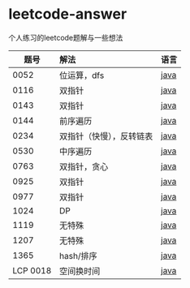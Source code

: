 # leetcode-answer
 个人练习的leetcode题解与一些想法

| 题号     | 解法                     | 语言                                                         |
| -------- | :----------------------- | ------------------------------------------------------------ |
| 0052     | 位运算，dfs              | [java](https://github.com/shanjianyinxian/leetcode-answer/blob/main/java%E8%A7%A3%E6%B3%95/0052.%20N%E7%9A%87%E5%90%8E%20II.md) |
| 0116     | 双指针                   | [java](https://github.com/shanjianyinxian/leetcode-answer/blob/main/java%E8%A7%A3%E6%B3%95/0116.%20%E5%A1%AB%E5%85%85%E6%AF%8F%E4%B8%AA%E8%8A%82%E7%82%B9%E7%9A%84%E4%B8%8B%E4%B8%80%E4%B8%AA%E5%8F%B3%E4%BE%A7%E8%8A%82%E7%82%B9%E6%8C%87%E9%92%88.md) |
| 0143     | 双指针                   | [java](https://github.com/shanjianyinxian/leetcode-answer/blob/main/java%E8%A7%A3%E6%B3%95/0143.%20%E9%87%8D%E6%8E%92%E9%93%BE%E8%A1%A8.md) |
| 0144     | 前序遍历                 | [java](https://github.com/shanjianyinxian/leetcode-answer/blob/main/java%E8%A7%A3%E6%B3%95/0144.%20%E4%BA%8C%E5%8F%89%E6%A0%91%E7%9A%84%E5%89%8D%E5%BA%8F%E9%81%8D%E5%8E%86.md) |
| 0234     | 双指针（快慢），反转链表 | [java](https://github.com/shanjianyinxian/leetcode-answer/blob/main/java%E8%A7%A3%E6%B3%95/0234.%20%E5%9B%9E%E6%96%87%E9%93%BE%E8%A1%A8.md) |
| 0530     | 中序遍历                 | [java](https://github.com/shanjianyinxian/leetcode-answer/blob/main/java%E8%A7%A3%E6%B3%95/0530.%20%E4%BA%8C%E5%8F%89%E6%90%9C%E7%B4%A2%E6%A0%91%E7%9A%84%E6%9C%80%E5%B0%8F%E7%BB%9D%E5%AF%B9%E5%B7%AE.md) |
| 0763     | 双指针，贪心             | [java](https://github.com/shanjianyinxian/leetcode-answer/blob/main/java%E8%A7%A3%E6%B3%95/0763.%20%E5%88%92%E5%88%86%E5%AD%97%E6%AF%8D%E5%8C%BA%E9%97%B4.md) |
| 0925     | 双指针                   | [java](https://github.com/shanjianyinxian/leetcode-answer/blob/main/java%E8%A7%A3%E6%B3%95/0925.%20%E9%95%BF%E6%8C%89%E9%94%AE%E5%85%A5.md) |
| 0977     | 双指针                   | [java](https://github.com/shanjianyinxian/leetcode-answer/blob/main/java%E8%A7%A3%E6%B3%95/0977.%20%E6%9C%89%E5%BA%8F%E6%95%B0%E7%BB%84%E7%9A%84%E5%B9%B3%E6%96%B9.md) |
| 1024     | DP                       | [java](https://github.com/shanjianyinxian/leetcode-answer/blob/main/java%E8%A7%A3%E6%B3%95/1024.%20%E8%A7%86%E9%A2%91%E6%8B%BC%E6%8E%A5.md) |
| 1119     | 无特殊                   | [java](https://github.com/shanjianyinxian/leetcode-answer/blob/main/java%E8%A7%A3%E6%B3%95/1119.%20%E5%88%A0%E5%8E%BB%E5%AD%97%E7%AC%A6%E4%B8%B2%E4%B8%AD%E7%9A%84%E5%85%83%E9%9F%B3.md) |
| 1207     | 无特殊                   | [java](https://github.com/shanjianyinxian/leetcode-answer/blob/main/java%E8%A7%A3%E6%B3%95/1207.%20%E7%8B%AC%E4%B8%80%E6%97%A0%E4%BA%8C%E7%9A%84%E5%87%BA%E7%8E%B0%E6%AC%A1%E6%95%B0.md) |
| 1365     | hash/排序                | [java](https://github.com/shanjianyinxian/leetcode-answer/blob/main/java%E8%A7%A3%E6%B3%95/1365.%20%E6%9C%89%E5%A4%9A%E5%B0%91%E5%B0%8F%E4%BA%8E%E5%BD%93%E5%89%8D%E6%95%B0%E5%AD%97%E7%9A%84%E6%95%B0%E5%AD%97.md) |
| LCP 0018 | 空间换时间               | [java](https://github.com/shanjianyinxian/leetcode-answer/blob/main/java%E8%A7%A3%E6%B3%95/LCP%200018.%20%E6%97%A9%E9%A4%90%E7%BB%84%E5%90%88.md) |

